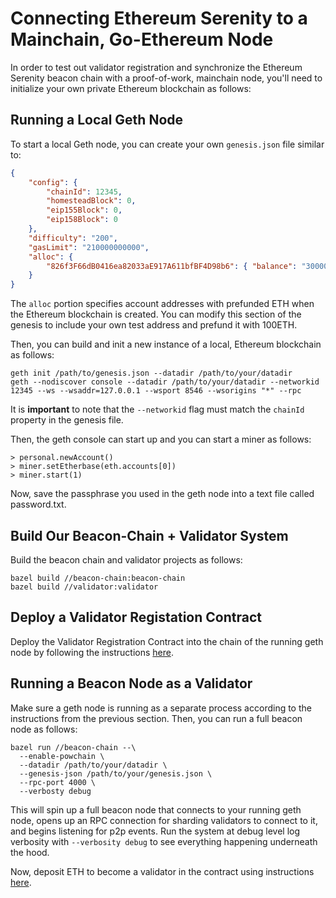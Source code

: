 # Connecting Ethereum Serenity to a Mainchain, Go-Ethereum Node

In order to test out validator registration and synchronize the Ethereum Serenity beacon chain with a proof-of-work, mainchain node, you'll need to initialize your own private Ethereum blockchain as follows:

## Running a Local Geth Node

To start a local Geth node, you can create your own `genesis.json` file similar to:

```json
{
    "config": {
        "chainId": 12345,
        "homesteadBlock": 0,
        "eip155Block": 0,
        "eip158Block": 0
    },
    "difficulty": "200",
    "gasLimit": "210000000000",
    "alloc": {
        "826f3F66dB0416ea82033aE917A611bfBF4D98b6": { "balance": "300000" }
    }
}
```

The `alloc` portion specifies account addresses with prefunded ETH when the Ethereum blockchain is created. You can modify this section of the genesis to include your own test address and prefund it with 100ETH.

Then, you can build and init a new instance of a local, Ethereum blockchain as follows:

```
geth init /path/to/genesis.json --datadir /path/to/your/datadir
geth --nodiscover console --datadir /path/to/your/datadir --networkid 12345 --ws --wsaddr=127.0.0.1 --wsport 8546 --wsorigins "*" --rpc
````

It is **important** to note that the `--networkid` flag must match the `chainId` property in the genesis file.

Then, the geth console can start up and you can start a miner as follows:

    > personal.newAccount()
    > miner.setEtherbase(eth.accounts[0])
    > miner.start(1)

Now, save the passphrase you used in the geth node into a text file called password.txt.

## Build Our Beacon-Chain + Validator System

Build the beacon chain and validator projects as follows:

```
bazel build //beacon-chain:beacon-chain
bazel build //validator:validator
```

## Deploy a Validator Registation Contract

Deploy the Validator Registration Contract into the chain of the running geth node by following the instructions [here](https://github.com/prysmaticlabs/prysm/blob/master/contracts/validator-registration-contract/deployVRC/README.md).

## Running a Beacon Node as a Validator

Make sure a geth node is running as a separate process according to the instructions from the previous section. Then, you can run a full beacon node as follows:

```
bazel run //beacon-chain --\
  --enable-powchain \
  --datadir /path/to/your/datadir \
  --genesis-json /path/to/your/genesis.json \
  --rpc-port 4000 \
  --verbosty debug
```

This will spin up a full beacon node that connects to your running geth node, opens up an RPC connection for sharding validators to connect to it, and begins listening for p2p events. Run the system at debug level log verbosity with `--verbosity debug` to see everything happening underneath the hood.

Now, deposit ETH to become a validator in the contract using instructions [here](https://github.com/prysmaticlabs/prysm/blob/master/docs/VALIDATOR_REGISTRATION.md).

